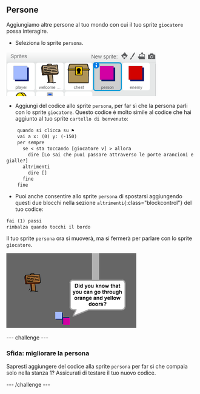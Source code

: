 ## Persone

Aggiungiamo altre persone al tuo mondo con cui il tuo sprite `giocatore` possa interagire.

+ Seleziona lo sprite `persona`.

![Sprite persona](images/person-sprite.png)

+ Aggiungi del codice allo sprite `persona`, per far sì che la persona parli con lo sprite `giocatore`. Questo codice è molto simile al codice che hai aggiunto al tuo sprite `cartello di benvenuto`:

```blocks
    quando si clicca su ⚑
	vai a x: (0) y: (-150)
	per sempre 
	  se < sta toccando [giocatore v] > allora 
		dire [Lo sai che puoi passare attraverso le porte arancioni e gialle?]
	  altrimenti 
		dire []
	  fine
	fine
```

+ Puoi anche consentire allo sprite `persona` di spostarsi aggiungendo questi due blocchi nella sezione `altrimenti`{:class="blockcontrol"} del tuo codice:

```blocks
fai (1) passi
rimbalza quando tocchi il bordo
```

Il tuo sprite `persona` ora si muoverà, ma si fermerà per parlare con lo sprite `giocatore`.

![screenshot](images/world-person-test.png)

\--- challenge \---

### Sfida: migliorare la persona

Sapresti aggiungere del codice alla sprite `persona` per far sì che compaia solo nella stanza 1? Assicurati di testare il tuo nuovo codice.

\--- /challenge \---